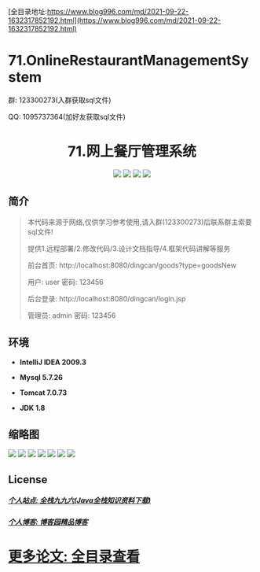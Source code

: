 [全目录地址:https://www.blog996.com/md/2021-09-22-1632317852192.html](https://www.blog996.com/md/2021-09-22-1632317852192.html)
# 71.OnlineRestaurantManagementSystem

<p>群: 123300273(入群获取sql文件)</p>
<p>QQ: 1095737364(加好友获取sql文件)</p>

<p><h1 align="center">71.网上餐厅管理系统</h1></p>


<p align="center">
	<img src="https://img.shields.io/badge/jdk-1.8-orange.svg"/>
    <img src="https://img.shields.io/badge/servlet-5.x-lightgrey.svg"/>
    <img src="https://img.shields.io/badge/jdbc-3.x-blue.svg"/>
    <img src="https://img.shields.io/badge/jsp-3.x-yellow.svg"/>
</p>

## 简介


> 本代码来源于网络,仅供学习参考使用,请入群(123300273)后联系群主索要sql文件!
>
> 提供1.远程部署/2.修改代码/3.设计文档指导/4.框架代码讲解等服务
>
> 前台首页: http://localhost:8080/dingcan/goods?type=goodsNew
>
> 用户: user   密码: 123456
>
> 后台登录: http://localhost:8080/dingcan/login.jsp 
>
> 管理员: admin   密码: 123456

## 环境

- <b>IntelliJ IDEA 2009.3</b>

- <b>Mysql 5.7.26</b>

- <b>Tomcat 7.0.73</b>

- <b>JDK 1.8</b>




## 缩略图

![](https://img2020.cnblogs.com/blog/588112/202201/588112-20220108180319487-790797182.png)
![](https://img2020.cnblogs.com/blog/588112/202201/588112-20220108180326008-1640125738.png)
![](https://img2020.cnblogs.com/blog/588112/202201/588112-20220108180332216-1764937693.png)
![](https://img2020.cnblogs.com/blog/588112/202201/588112-20220108180338501-1688936569.png)
![](https://img2020.cnblogs.com/blog/588112/202201/588112-20220108180345046-1865607819.png)
![](https://img2020.cnblogs.com/blog/588112/202201/588112-20220108180351778-1632991887.png)
![](https://img2020.cnblogs.com/blog/588112/202201/588112-20220108180407817-792687331.png)





## License

##### [个人站点: 全栈九九六(Java全栈知识资料下载)](https://www.blog996.com/)
##### [个人博客: 博客园精品博客](https://www.cnblogs.com/yysbolg/)
# [更多论文: 全目录查看](https://www.blog996.com/md/2021-09-22-1632317852192.html)



